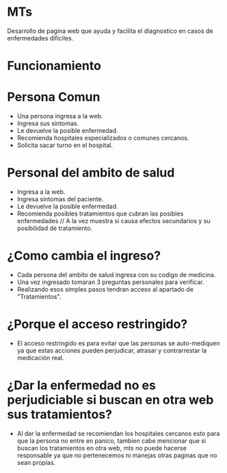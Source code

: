# MTs
Desarrollo de pagina web que ayuda y facilita el diagnostico en casos de enfermedades dificiles.

# Funcionamiento
# Persona Comun
- Una persona ingresa a la web.
- Ingresa sus sintomas.
- Le devuelve la posible enfermedad.
- Recomienda hospitales especializados o comunes cercanos.
- Solicita sacar turno en el hospital.

# Personal del ambito de salud
- Ingresa a la web.
- Ingresa sintomas del paciente.
- Le devuelve la posible enfermedad.
- Recomienda posibles tratamientos que cubran las posibles enfermedades // A la vez muestra si causa efectos secundarios y su posibilidad de tratamiento.

# ¿Como cambia el ingreso?
- Cada persona del ambito de salud ingresa con su codigo de medicina.
- Una vez ingresado tomaran 3 preguntas personales para verificar.
- Realizando esos simples pasos tendran acceso al apartado de "Tratamientos".

# ¿Porque el acceso restringido?
- El acceso restringido es para evitar que las personas se auto-mediquen ya que estas acciones pueden perjudicar, atrasar y contrarrestar la medicación real.

# ¿Dar la enfermedad no es perjudiciable si buscan en otra web sus tratamientos?
- Al dar la enfermedad se recomiendan los hospitales cercanos esto para que la persona no entre en panico, tambien cabe mencionar que si buscan los tratamientos en otra web, mts no puede hacerse responsable ya que no pertenecemos ni manejas otras paginas que no sean propias.
